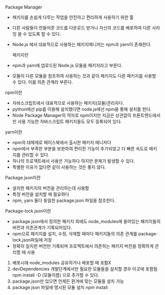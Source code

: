 Package Manager

- 패키지를 손쉽게 다루는 작업을 안전하고 편리하게 사용하기 위한 툴
- 다른 사람들이 만들어준 코드를 다운로드 받거나 자신의 코드를 배포하여 다른 사라밍 쓸 수 있도록 할 수 있다.
- Node.js 에서 대표적으로 사용하는 패키지매니저는  npm과 yarn이 존재한다.
  
  패키지란

- npm과 yarn에 업로드된 Node.js 모듈을 패키지라고 부른다.
- 모듈이 다른 모듈을 참조하여 사용하는 것과 같이 패키지도 다른 패키지를 사용할 수 있다.
  이를 의존 관계라 부른다.

npm이란

- 자바스크립트에서 대표적으로 사용하는 패키지(모듈)관리자다.
- python에선 pip를 이용해 설치했다면 node.js에선 npm을 통해 설치를 한다.
- Node Package Manager의 약자로 npm이지만 지금은 상관없이 프론트엔드에서만 사용 가능한
  자바스크립트 패키지들도 모두 등록되어 있다.

yarn이란

- npm의 대체제로 페이스북에서 출시한 패키지 매니저다
- npm에서 부족한 부분을 보완하여 편리한 기능이 추가되었고 더 빠른 속도로 패키지를 관리할 수 있다.
- 하나의 프로젝트에서 사용은 가능하다 하지만 문제가 발생할 수 있다.
- 특별한 이유가 없다면 같이 사용하는 것은 좋지 않다.

Package.json이란

- 설치한 패키지의 버전을 관리하는데 사용함
- 특정 버전을 설치할 때 필요하다
- npm, yarn 둘다 동일한 package.json 파일을 참조한다.

Package-lock.json이란

- package.json에서 정의한 패키지 외에도 node_modules에 들어있는 패키지들의 버전과 의존관계가 기록되어있다.
- npm으로 패키지를 설치, 수정, 삭제할 때마다 패키지들의 의존 관계를 package-lock.json파일에 저장
- 정확히 일치한 버전만 기록되며 프로젝트에서 의존하는 패키지 버전을 정확하게 관리할 때 사용
 

 

1. 배포시에 node_modules 공유하거나 배포할 때 포함X
2. devDependencies
   개발단계에서만 필요한 모듈들을 설치할 경우 이곳에 포함됨
   npm install -D (모듈이름) 으로 추가할 수 있다.
3. package.json만 있으면 언제든 환겨에 맞는 모듈들 설치 가능
4. package.json 파일에 명시된 모듈 설치 npm install
